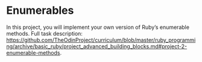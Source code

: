 # Enumerables
In this project, you will implement your own version of Ruby’s enumerable methods. Full task description: https://github.com/TheOdinProject/curriculum/blob/master/ruby_programming/archive/basic_ruby/project_advanced_building_blocks.md#project-2-enumerable-methods.
